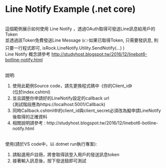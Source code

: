 # Line Notify Example (.net core)

<br/>這個範例展示如何使用 Line Notify ，透過OAuth取得可發送Line訊息給用戶的Token
<br/>並透過該Token免費發送Line Message (👉如果已取得Token, 只需要發訊息, 則只要一行程式即可, isRock.LineNotify.Utility.SendNotify(...) )
<br/>Line Notify 概念請參考 http://studyhost.blogspot.tw/2016/12/linebot6-botline-notify.html

<br/>說明: 
<ol>
<li>使用此範例Source code，請先更換程式碼中《你的Client_id》<br/> (位於index.cshtml) </li>
<li>並且調整你申請好的LineNotify設定的callback url <br/> (測試階段應為https://localhost:5001/Callback) </li>
<li>同時Callback.cshtml中的client_id與client_secret必須改為擬申請LineNotify後取得的正確資料</li>
<li>相關說明請參考 : http://studyhost.blogspot.tw/2016/12/linebot6-botline-notify.html </li>
</ol>
<br/>使用(請於VS code中，以 dotnet run執行專案): 
<ol>
<li>請點選用戶註冊，將會取得該登入用戶的發送訊息token</li>
<li>接著輸入訊息後，按下發送鈕即可測試</li>
</ol>
 
